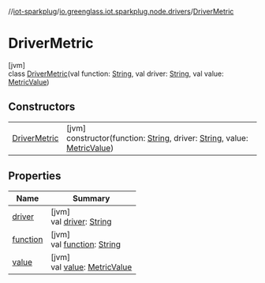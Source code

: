 //[iot-sparkplug](../../../index.md)/[io.greenglass.iot.sparkplug.node.drivers](../index.md)/[DriverMetric](index.md)

# DriverMetric

[jvm]\
class [DriverMetric](index.md)(val function: [String](https://kotlinlang.org/api/latest/jvm/stdlib/kotlin/-string/index.html), val driver: [String](https://kotlinlang.org/api/latest/jvm/stdlib/kotlin/-string/index.html), val value: [MetricValue](../../io.greenglass.iot.sparkplug.datatypes/-metric-value/index.md))

## Constructors

| | |
|---|---|
| [DriverMetric](-driver-metric.md) | [jvm]<br>constructor(function: [String](https://kotlinlang.org/api/latest/jvm/stdlib/kotlin/-string/index.html), driver: [String](https://kotlinlang.org/api/latest/jvm/stdlib/kotlin/-string/index.html), value: [MetricValue](../../io.greenglass.iot.sparkplug.datatypes/-metric-value/index.md)) |

## Properties

| Name | Summary |
|---|---|
| [driver](driver.md) | [jvm]<br>val [driver](driver.md): [String](https://kotlinlang.org/api/latest/jvm/stdlib/kotlin/-string/index.html) |
| [function](function.md) | [jvm]<br>val [function](function.md): [String](https://kotlinlang.org/api/latest/jvm/stdlib/kotlin/-string/index.html) |
| [value](value.md) | [jvm]<br>val [value](value.md): [MetricValue](../../io.greenglass.iot.sparkplug.datatypes/-metric-value/index.md) |
